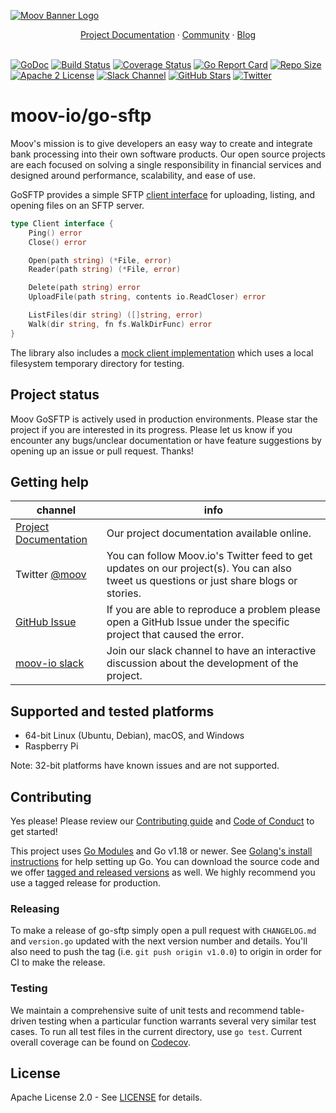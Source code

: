 [![Moov Banner Logo](https://user-images.githubusercontent.com/20115216/104214617-885b3c80-53ec-11eb-8ce0-9fc745fb5bfc.png)](https://github.com/moov-io)

<p align="center">
  <a href="https://moov-io.github.io/go-sftp/">Project Documentation</a>
  ·
  <a href="https://slack.moov.io/">Community</a>
  ·
  <a href="https://moov.io/blog/">Blog</a>
  <br>
  <br>
</p>

[![GoDoc](https://godoc.org/github.com/moov-io/go-sftp?status.svg)](https://godoc.org/github.com/moov-io/go-sftp)
[![Build Status](https://github.com/moov-io/go-sftp/workflows/Go/badge.svg)](https://github.com/moov-io/go-sftp/actions)
[![Coverage Status](https://codecov.io/gh/moov-io/go-sftp/branch/master/graph/badge.svg)](https://codecov.io/gh/moov-io/go-sftp)
[![Go Report Card](https://goreportcard.com/badge/github.com/moov-io/go-sftp)](https://goreportcard.com/report/github.com/moov-io/go-sftp)
[![Repo Size](https://img.shields.io/github/languages/code-size/moov-io/go-sftp?label=project%20size)](https://github.com/moov-io/go-sftp)
[![Apache 2 License](https://img.shields.io/badge/license-Apache2-blue.svg)](https://raw.githubusercontent.com/moov-io/ach/master/LICENSE)
[![Slack Channel](https://slack.moov.io/badge.svg?bg=e01563&fgColor=fffff)](https://slack.moov.io/)
[![GitHub Stars](https://img.shields.io/github/stars/moov-io/go-sftp)](https://github.com/moov-io/go-sftp)
[![Twitter](https://img.shields.io/twitter/follow/moov?style=social)](https://twitter.com/moov?lang=en)

# moov-io/go-sftp

Moov's mission is to give developers an easy way to create and integrate bank processing into their own software products. Our open source projects are each focused on solving a single responsibility in financial services and designed around performance, scalability, and ease of use.

GoSFTP provides a simple SFTP [client interface](https://github.com/moov-io/go-sftp/blob/master/client.go) for uploading, listing, and opening files on an SFTP server.

```go
type Client interface {
	Ping() error
	Close() error

	Open(path string) (*File, error)
	Reader(path string) (*File, error)

	Delete(path string) error
	UploadFile(path string, contents io.ReadCloser) error

	ListFiles(dir string) ([]string, error)
	Walk(dir string, fn fs.WalkDirFunc) error
}
```

The library also includes a [mock client implementation](https://github.com/moov-io/go-sftp/blob/master/mock_client.go) which uses a local filesystem temporary directory for testing.

## Project status

Moov GoSFTP is actively used in production environments. Please star the project if you are interested in its progress. Please let us know if you encounter any bugs/unclear documentation or have feature suggestions by opening up an issue or pull request. Thanks!

## Getting help

| channel                                                     | info                                                                                                                                    |
|-------------------------------------------------------------|-----------------------------------------------------------------------------------------------------------------------------------------|
| [Project Documentation](https://moov-io.github.io/go-sftp/) | Our project documentation available online.                                                                                             |
| Twitter [@moov](https://twitter.com/moov)	                  | You can follow Moov.io's Twitter feed to get updates on our project(s). You can also tweet us questions or just share blogs or stories. |
| [GitHub Issue](https://github.com/moov-io/go-sftp/issues)   | If you are able to reproduce a problem please open a GitHub Issue under the specific project that caused the error.                     |
| [moov-io slack](https://slack.moov.io/)                     | Join our slack channel to have an interactive discussion about the development of the project.                                          |

## Supported and tested platforms

- 64-bit Linux (Ubuntu, Debian), macOS, and Windows
- Raspberry Pi

Note: 32-bit platforms have known issues and are not supported.

## Contributing

Yes please! Please review our [Contributing guide](CONTRIBUTING.md) and [Code of Conduct](CODE_OF_CONDUCT.md) to get started!

This project uses [Go Modules](https://go.dev/blog/using-go-modules) and Go v1.18 or newer. See [Golang's install instructions](https://golang.org/doc/install) for help setting up Go. You can download the source code and we offer [tagged and released versions](https://github.com/moov-io/go-sftp/releases/latest) as well. We highly recommend you use a tagged release for production.

### Releasing

To make a release of go-sftp simply open a pull request with `CHANGELOG.md` and `version.go` updated with the next version number and details. You'll also need to push the tag (i.e. `git push origin v1.0.0`) to origin in order for CI to make the release.

### Testing

We maintain a comprehensive suite of unit tests and recommend table-driven testing when a particular function warrants several very similar test cases. To run all test files in the current directory, use `go test`. Current overall coverage can be found on [Codecov](https://app.codecov.io/gh/moov-io/go-sftp/).

## License

Apache License 2.0 - See [LICENSE](LICENSE) for details.
